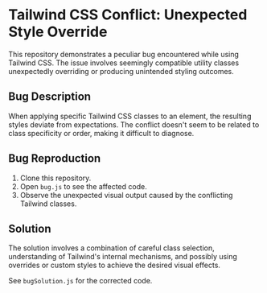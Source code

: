 # Tailwind CSS Conflict: Unexpected Style Override

This repository demonstrates a peculiar bug encountered while using Tailwind CSS.  The issue involves seemingly compatible utility classes unexpectedly overriding or producing unintended styling outcomes.

## Bug Description

When applying specific Tailwind CSS classes to an element, the resulting styles deviate from expectations.  The conflict doesn't seem to be related to class specificity or order, making it difficult to diagnose.

## Bug Reproduction

1. Clone this repository.
2. Open `bug.js` to see the affected code. 
3. Observe the unexpected visual output caused by the conflicting Tailwind classes. 

## Solution

The solution involves a combination of careful class selection, understanding of Tailwind's internal mechanisms, and possibly using overrides or custom styles to achieve the desired visual effects.

See `bugSolution.js` for the corrected code.